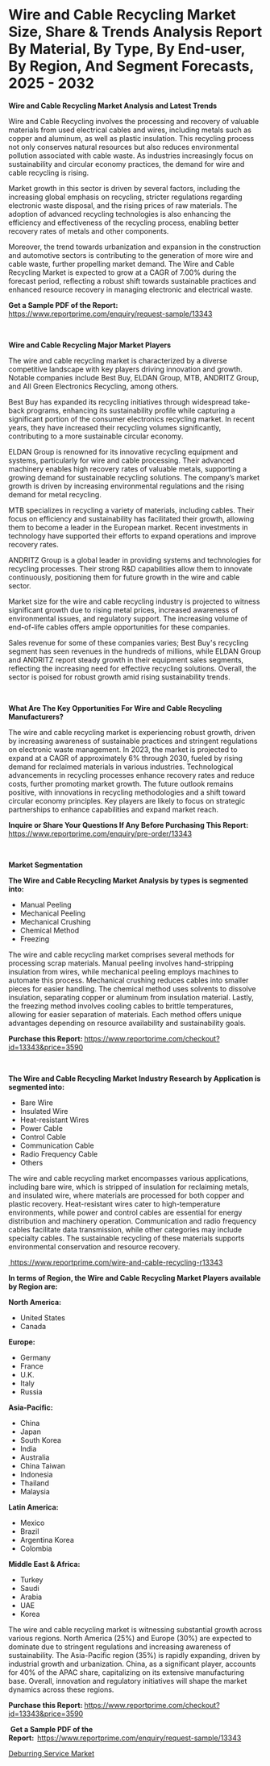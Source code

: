 <p><h1>Wire and Cable Recycling Market Size, Share & Trends Analysis Report By Material, By Type, By End-user, By Region, And Segment Forecasts, 2025 - 2032</h1></p><p><strong>Wire and Cable Recycling Market Analysis and Latest Trends</strong></p>
<p><p>Wire and Cable Recycling involves the processing and recovery of valuable materials from used electrical cables and wires, including metals such as copper and aluminum, as well as plastic insulation. This recycling process not only conserves natural resources but also reduces environmental pollution associated with cable waste. As industries increasingly focus on sustainability and circular economy practices, the demand for wire and cable recycling is rising.</p><p>Market growth in this sector is driven by several factors, including the increasing global emphasis on recycling, stricter regulations regarding electronic waste disposal, and the rising prices of raw materials. The adoption of advanced recycling technologies is also enhancing the efficiency and effectiveness of the recycling process, enabling better recovery rates of metals and other components.</p><p>Moreover, the trend towards urbanization and expansion in the construction and automotive sectors is contributing to the generation of more wire and cable waste, further propelling market demand. The Wire and Cable Recycling Market is expected to grow at a CAGR of 7.00% during the forecast period, reflecting a robust shift towards sustainable practices and enhanced resource recovery in managing electronic and electrical waste.</p></p>
<p><strong>Get a Sample PDF of the Report:&nbsp;</strong> <a href="https://www.reportprime.com/enquiry/request-sample/13343?utm_campaign=3092&utm_medium=2&utm_source=Github&utm_content=ia&utm_term=20032025&utm_id=wire-and-cable-recycling">https://www.reportprime.com/enquiry/request-sample/13343</a></p>
<p>&nbsp;</p>
<p><strong>Wire and Cable Recycling Major Market Players</strong></p>
<p><p>The wire and cable recycling market is characterized by a diverse competitive landscape with key players driving innovation and growth. Notable companies include Best Buy, ELDAN Group, MTB, ANDRITZ Group, and All Green Electronics Recycling, among others.</p><p>Best Buy has expanded its recycling initiatives through widespread take-back programs, enhancing its sustainability profile while capturing a significant portion of the consumer electronics recycling market. In recent years, they have increased their recycling volumes significantly, contributing to a more sustainable circular economy.</p><p>ELDAN Group is renowned for its innovative recycling equipment and systems, particularly for wire and cable processing. Their advanced machinery enables high recovery rates of valuable metals, supporting a growing demand for sustainable recycling solutions. The company’s market growth is driven by increasing environmental regulations and the rising demand for metal recycling.</p><p>MTB specializes in recycling a variety of materials, including cables. Their focus on efficiency and sustainability has facilitated their growth, allowing them to become a leader in the European market. Recent investments in technology have supported their efforts to expand operations and improve recovery rates.</p><p>ANDRITZ Group is a global leader in providing systems and technologies for recycling processes. Their strong R&D capabilities allow them to innovate continuously, positioning them for future growth in the wire and cable sector.</p><p>Market size for the wire and cable recycling industry is projected to witness significant growth due to rising metal prices, increased awareness of environmental issues, and regulatory support. The increasing volume of end-of-life cables offers ample opportunities for these companies.</p><p>Sales revenue for some of these companies varies; Best Buy's recycling segment has seen revenues in the hundreds of millions, while ELDAN Group and ANDRITZ report steady growth in their equipment sales segments, reflecting the increasing need for effective recycling solutions. Overall, the sector is poised for robust growth amid rising sustainability trends.</p></p>
<p>&nbsp;</p>
<p><strong>What Are The Key Opportunities For Wire and Cable Recycling Manufacturers?</strong></p>
<p><p>The wire and cable recycling market is experiencing robust growth, driven by increasing awareness of sustainable practices and stringent regulations on electronic waste management. In 2023, the market is projected to expand at a CAGR of approximately 6% through 2030, fueled by rising demand for reclaimed materials in various industries. Technological advancements in recycling processes enhance recovery rates and reduce costs, further promoting market growth. The future outlook remains positive, with innovations in recycling methodologies and a shift toward circular economy principles. Key players are likely to focus on strategic partnerships to enhance capabilities and expand market reach.</p></p>
<p><strong>Inquire or Share Your Questions If Any Before Purchasing This Report:</strong> <a href="https://www.reportprime.com/enquiry/pre-order/13343?utm_campaign=3092&utm_medium=2&utm_source=Github&utm_content=ia&utm_term=20032025&utm_id=wire-and-cable-recycling">https://www.reportprime.com/enquiry/pre-order/13343</a></p>
<p>&nbsp;</p>
<p><strong>Market Segmentation</strong></p>
<p><strong>The Wire and Cable Recycling Market Analysis by types is segmented into:</strong></p>
<p><ul><li>Manual Peeling</li><li>Mechanical Peeling</li><li>Mechanical Crushing</li><li>Chemical Method</li><li>Freezing</li></ul></p>
<p><p>The wire and cable recycling market comprises several methods for processing scrap materials. Manual peeling involves hand-stripping insulation from wires, while mechanical peeling employs machines to automate this process. Mechanical crushing reduces cables into smaller pieces for easier handling. The chemical method uses solvents to dissolve insulation, separating copper or aluminum from insulation material. Lastly, the freezing method involves cooling cables to brittle temperatures, allowing for easier separation of materials. Each method offers unique advantages depending on resource availability and sustainability goals.</p></p>
<p><strong>Purchase this Report:&nbsp;</strong><a href="https://www.reportprime.com/checkout?id=13343&price=3590&utm_campaign=3092&utm_medium=2&utm_source=Github&utm_content=ia&utm_term=20032025&utm_id=wire-and-cable-recycling">https://www.reportprime.com/checkout?id=13343&price=3590</a></p>
<p>&nbsp;</p>
<p><strong>The Wire and Cable Recycling Market Industry Research by Application is segmented into:</strong></p>
<p><ul><li>Bare Wire</li><li>Insulated Wire</li><li>Heat-resistant Wires</li><li>Power Cable</li><li>Control Cable</li><li>Communication Cable</li><li>Radio Frequency Cable</li><li>Others</li></ul></p>
<p><p>The wire and cable recycling market encompasses various applications, including bare wire, which is stripped of insulation for reclaiming metals, and insulated wire, where materials are processed for both copper and plastic recovery. Heat-resistant wires cater to high-temperature environments, while power and control cables are essential for energy distribution and machinery operation. Communication and radio frequency cables facilitate data transmission, while other categories may include specialty cables. The sustainable recycling of these materials supports environmental conservation and resource recovery.</p></p>
<p><a href="https://www.reportprime.com/wire-and-cable-recycling-r13343?utm_campaign=3092&utm_medium=2&utm_source=Github&utm_content=ia&utm_term=20032025&utm_id=wire-and-cable-recycling">&nbsp;https://www.reportprime.com/wire-and-cable-recycling-r13343</a></p>
<p><strong>In terms of Region, the Wire and Cable Recycling Market Players available by Region are:</strong></p>
<p>
    <p> <strong> North America: </strong>
        <ul>
            <li>United States</li>
            <li>Canada</li>
        </ul>
        </p> 
    <p> <strong> Europe: </strong>
        <ul>
            <li>Germany</li>
            <li>France</li>
            <li>U.K.</li>
            <li>Italy</li>
            <li>Russia</li>
        </ul>
        </p> 
    <p> <strong> Asia-Pacific: </strong>
        <ul>
            <li>China</li>
            <li>Japan</li>
            <li>South Korea</li>
            <li>India</li>
            <li>Australia</li>
            <li>China Taiwan</li>
            <li>Indonesia</li>
            <li>Thailand</li>
            <li>Malaysia</li>
        </ul>
        </p> 
    <p> <strong> Latin America: </strong>
        <ul>
            <li>Mexico</li>
            <li>Brazil</li>
            <li>Argentina Korea</li>
            <li>Colombia</li>
        </ul>
        </p> 
    <p> <strong> Middle East & Africa: </strong>
        <ul>
            <li>Turkey</li>
            <li>Saudi</li>
            <li>Arabia</li>
            <li>UAE</li>
            <li>Korea</li>
        </ul>
    </p>
    </p>
<p><p>The wire and cable recycling market is witnessing substantial growth across various regions. North America (25%) and Europe (30%) are expected to dominate due to stringent regulations and increasing awareness of sustainability. The Asia-Pacific region (35%) is rapidly expanding, driven by industrial growth and urbanization. China, as a significant player, accounts for 40% of the APAC share, capitalizing on its extensive manufacturing base. Overall, innovation and regulatory initiatives will shape the market dynamics across these regions.</p></p>
<p><strong>Purchase this Report: </strong><a href="https://www.reportprime.com/checkout?id=13343&price=3590&utm_campaign=3092&utm_medium=2&utm_source=Github&utm_content=ia&utm_term=20032025&utm_id=wire-and-cable-recycling">https://www.reportprime.com/checkout?id=13343&price=3590</a></p>
<p>&nbsp;<strong>Get a Sample PDF of the Report:&nbsp;&nbsp;</strong><a href="https://www.reportprime.com/enquiry/request-sample/13343?utm_campaign=3092&utm_medium=2&utm_source=Github&utm_content=ia&utm_term=20032025&utm_id=wire-and-cable-recycling">https://www.reportprime.com/enquiry/request-sample/13343</a></p>
<p><strong></strong></p>
<p><p><a href="https://github.com/dailyspunj47/Market-Research-Report-List-1/blob/main/deburring-service-market.md?utm_campaign=3092&utm_medium=2&utm_source=Github&utm_content=ia&utm_term=20032025&utm_id=wire-and-cable-recycling">Deburring Service Market</a></p></p>